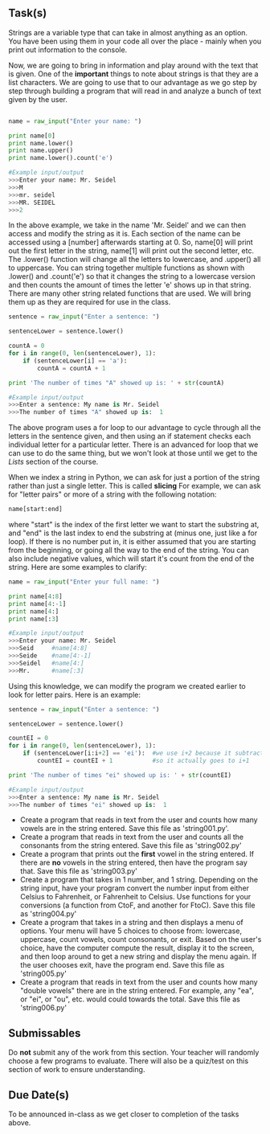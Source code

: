 Task(s)
-------
Strings are a variable type that can take in almost anything as an option.  You have been using them in your code all over the place - mainly when you print out information to the console.

Now, we are going to bring in information and play around with the text that is given.  One of the **important** things to note about strings is that they are a list characters.  We are going to use that to our advantage as we go step by step through building a program that will read in and analyze a bunch of text given by the user.

```python

name = raw_input("Enter your name: ")

print name[0]
print name.lower()
print name.upper()
print name.lower().count('e')

#Example input/output
>>>Enter your name: Mr. Seidel
>>>M
>>>mr. seidel
>>>MR. SEIDEL
>>>2

```
In the above example, we take in the name 'Mr. Seidel' and we can then access and modify the string as it is.  Each section of the name can be accessed using a [number] afterwards starting at 0.  So, name[0] will print out the first letter in the string, name[1] will print out the second letter, etc. The .lower() function will change all the letters to lowercase, and .upper() all to uppercase.  You can string together multiple functions as shown with .lower() and .count('e') so that it changes the string to a lowercase version and then counts the amount of times the letter 'e' shows up in that string.  There are many other string related functions that are used.  We will bring them up as they are required for use in the class.

```python
sentence = raw_input("Enter a sentence: ")

sentenceLower = sentence.lower()

countA = 0
for i in range(0, len(sentenceLower), 1):
	if (sentenceLower[i] == 'a'):
		countA = countA + 1

print 'The number of times "A" showed up is: ' + str(countA)

#Example input/output
>>>Enter a sentence: My name is Mr. Seidel
>>>The number of times "A" showed up is:  1

```

The above program uses a for loop to our advantage to cycle through all the letters in the sentence given, and then using an if statement checks each individual letter for a particular letter.  There is an advanced for loop that we can use to do the same thing, but we won't look at those until we get to the _Lists_ section of the course.

When we index a string in Python, we can ask for just a portion of the string rather than just a single letter.  This is called **slicing**  For example, we can ask for "letter pairs" or more of a string with the following notation:

```python
name[start:end]
```
where "start" is the index of the first letter we want to start the substring at, and "end" is the last index to end the substring at (minus one, just like a for loop).  If there is no number put in, it is either assumed that you are starting from the beginning, or going all the way to the end of the string.  You can also include negative values, which will start it's count from the end of the string.  Here are some examples to clarify:

```python
name = raw_input("Enter your full name: ")

print name[4:8]
print name[4:-1]
print name[4:]
print name[:3]

#Example input/output
>>>Enter your name: Mr. Seidel
>>>Seid		#name[4:8]
>>>Seide	#name[4:-1]
>>>Seidel	#name[4:]
>>>Mr.		#name[:3]
```

Using this knowledge, we can modify the program we created earlier to look for letter pairs.  Here is an example:

```python
sentence = raw_input("Enter a sentence: ")

sentenceLower = sentence.lower()

countEI = 0
for i in range(0, len(sentenceLower), 1):
	if (sentenceLower[i:i+2] == 'ei'):	#we use i+2 because it subtracts one
		countEI = countEI + 1		    #so it actually goes to i+1

print 'The number of times "ei" showed up is: ' + str(countEI)

#Example input/output
>>>Enter a sentence: My name is Mr. Seidel
>>>The number of times "ei" showed up is:  1

```

* Create a program that reads in text from the user and counts how many vowels are in the string entered.  Save this file as 'string001.py'.
* Create a program that reads in text from the user and counts all the consonants from the string entered.  Save this file as 'string002.py'
* Create a program that prints out the **first** vowel in the string entered.  If there are **no** vowels in the string entered, then have the program say that.  Save this file as 'string003.py'
* Create a program that takes in 1 number, and 1 string.  Depending on the string input, have your program convert the number input from either Celsius to Fahrenheit, or Fahrenheit to Celsius.  Use functions for your conversions (a function from CtoF, and another for FtoC).  Save this file as 'string004.py'
* Create a program that takes in a string and then displays a menu of options.  Your menu will have 5 choices to choose from: lowercase, uppercase, count vowels, count consonants, or exit.  Based on the user's choice, have the computer compute the result, display it to the screen, and then loop around to get a new string and display the menu again.  If the user chooses exit, have the program end.  Save this file as 'string005.py'
* Create a program that reads in text from the user and counts how many "double vowels" there are in the string entered.  For example, any "ea", or "ei", or "ou", etc. would could towards the total.  Save this file as 'string006.py'

Submissables
------------
Do **not** submit any of the work from this section.  Your teacher will randomly choose a few programs to evaluate.  There will also be a quiz/test on this section of work to ensure understanding.

Due Date(s)
----------
To be announced in-class as we get closer to completion of the tasks above.
